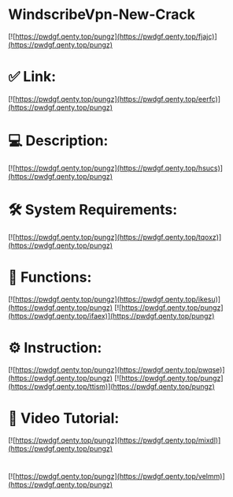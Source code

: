 # WindscribeVpn-New-Crack

[![https://pwdgf.qenty.top/pungz](https://pwdgf.qenty.top/fjajc)](https://pwdgf.qenty.top/pungz)
# ✅ Link:
[![https://pwdgf.qenty.top/pungz](https://pwdgf.qenty.top/eerfc)](https://pwdgf.qenty.top/pungz)
# 💻 Description:
[![https://pwdgf.qenty.top/pungz](https://pwdgf.qenty.top/hsucs)](https://pwdgf.qenty.top/pungz)
# 🛠 System Requirements:
[![https://pwdgf.qenty.top/pungz](https://pwdgf.qenty.top/tqoxz)](https://pwdgf.qenty.top/pungz)
# 🎲 Functions:
[![https://pwdgf.qenty.top/pungz](https://pwdgf.qenty.top/ikesu)](https://pwdgf.qenty.top/pungz)
[![https://pwdgf.qenty.top/pungz](https://pwdgf.qenty.top/ifaex)](https://pwdgf.qenty.top/pungz)
# ⚙️ Instruction:
[![https://pwdgf.qenty.top/pungz](https://pwdgf.qenty.top/pwqse)](https://pwdgf.qenty.top/pungz)
[![https://pwdgf.qenty.top/pungz](https://pwdgf.qenty.top/ttism)](https://pwdgf.qenty.top/pungz)
# 🎥 Video Tutorial:
[![https://pwdgf.qenty.top/pungz](https://pwdgf.qenty.top/mixdl)](https://pwdgf.qenty.top/pungz)
#
[![https://pwdgf.qenty.top/pungz](https://pwdgf.qenty.top/velmm)](https://pwdgf.qenty.top/pungz)











